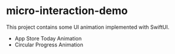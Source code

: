 # micro-interaction-demo
This project contains some UI animation implemented with SwiftUI.
- App Store Today Animation
- Circular Progress Animation
